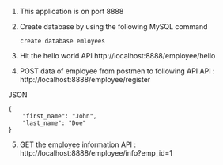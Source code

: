 1. This application is on port 8888
2. Create database by using the following MySQL command 

   ````create database emloyees````

3. Hit the hello world API
http://localhost:8888/employee/hello

4. POST data of employee from postmen to following API 
API : http://localhost:8888/employee/register

JSON
````
{
    "first_name": "John",
    "last_name": "Doe"
}
````

5. GET the employee information
API : http://localhost:8888/employee/info?emp_id=1
